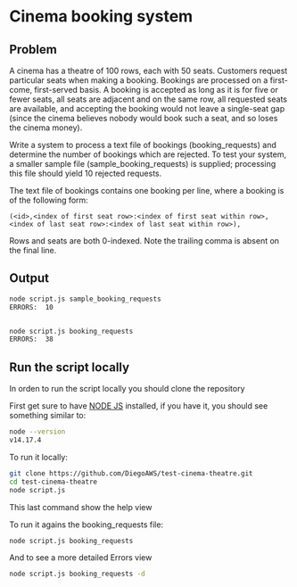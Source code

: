 # Cinema booking system

## Problem

A cinema has a theatre of 100 rows, each with 50 seats. Customers request particular seats when making a booking. Bookings are processed on a first-come, first-served basis. A booking is accepted as long as it is for five or fewer seats, all seats are adjacent and on the same row, all requested seats are available, and accepting the booking would not leave a single-seat gap (since the cinema believes nobody would book such a seat, and so loses the cinema money).

Write a system to process a text file of bookings (booking_requests) and determine the number of bookings which are rejected. To test your system, a smaller sample file (sample_booking_requests) is supplied; processing this file should yield 10 rejected requests. 

The text file of bookings contains one booking per line, where a booking is of the following form:

```
(<id>,<index of first seat row>:<index of first seat within row>,<index of last seat row>:<index of last seat within row>),
```

Rows and seats are both 0-indexed. Note the trailing comma is absent on the final line.

## Output

``` sh
node script.js sample_booking_requests 
ERRORS:  10


node script.js booking_requests
ERRORS:  38

```

## Run the script locally
In orden to run the script locally you should clone the repository

First get sure to have [NODE JS](https://nodejs.org) installed, if you have it, you should see something similar to:

```sh
node --version
v14.17.4
```

To run it locally:

```sh
git clone https://github.com/DiegoAWS/test-cinema-theatre.git
cd test-cinema-theatre
node script.js
```
This last command show the help view

To run it agains the booking_requests file:

```sh
node script.js booking_requests
```

And to see a more detailed Errors view

```sh
node script.js booking_requests -d
```
